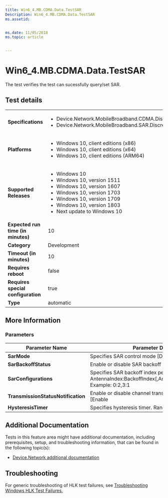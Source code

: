 ```yaml
---
title: Win6_4.MB.CDMA.Data.TestSAR
Description: Win6_4.MB.CDMA.Data.TestSAR
ms.assetid: 


ms.date: 11/05/2018
ms.topic: article


---
```


# Win6_4.MB.CDMA.Data.TestSAR

The test verifies the test can sucessfully query/set SAR.

## Test details

|||
|---|---|
| **Specifications**  | <ul><li>Device.Network.MobileBroadband.CDMA.Discretional</li><li>Device.Network.MobileBroadband.SAR.Discretional</li></ul> |  
| **Platforms**   | <ul><li>Windows 10, client editions (x86)</li><li>Windows 10, client editions (x64)</li><li>Windows 10, client editions (ARM64)</li></ul> |
| **Supported Releases** | <ul><li>Windows 10</li><li>Windows 10, version 1511</li><li>Windows 10, version 1607</li><li>Windows 10, version 1703</li><li>Windows 10, version 1709</li><li>Windows 10, version 1803</li><li>Next update to Windows 10</li></ul> |
|**Expected run time (in minutes)**| 10 |
|**Category**| Development |
|**Timeout (in minutes)**| 10 |
|**Requires reboot**| false |
|**Requires special configuration**| true |
|**Type**| automatic |

## More Information
### Parameters

|           Parameter Name           |                                                    Parameter Description                                                    |
|------------------------------------|-----------------------------------------------------------------------------------------------------------------------------|
|            **SarMode**             |                                             Specifies SAR control mode [Device                                              |
|        **SarBackoffStatus**        |                                            Enable or disable SAR backoff [Enable                                            |
|       **SarConfigurations**        | Specifies SAR backoff index per antenna. Format: AntennaIndex:BackoffIndex[,AntennaIndex:BackoffIndex,...] Example: 0:2,3:1 |
| **TransmissionStatusNotification** |                             Enable or disable channel transmission status notification [Enable                              |
|        **HysteresisTimer**         |                                          Specifies hysteresis timer. Range: 1 - 5                                           |

## Additional Documentation
Tests in this feature area might have additional documentation, including prerequisites, setup, and troubleshooting information, that can be found in the following topic(s): <ul><li>[Device.Network additional documentation](https:///docs.microsoft.com/en-us/windows-hardware/test/hlk/testref/device-network-additional-documentation.md)</li></ul>

## Troubleshooting
For generic troubleshooting of HLK test failures, see [Troubleshooting Windows HLK Test Failures.](https://docs.microsoft.com/en-us/windows-hardware/HLK/troubleshooting.html)